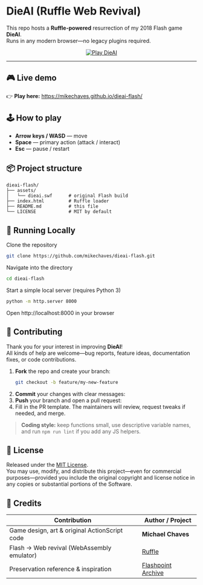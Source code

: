 # DieAI (Ruffle Web Revival)

This repo hosts a **Ruffle-powered** resurrection of my 2018 Flash game **DieAI**.  
Runs in any modern browser—no legacy plugins required.

<div align="center">
  <a href="https://mikechaves.github.io/dieai-flash/">
    <img src="https://img.shields.io/badge/Play-Now-Live-Demo-brightgreen" alt="Play DieAI">
  </a>
</div>

---

## 🎮 Live demo

👉 **Play here:** <https://mikechaves.github.io/dieai-flash/>

## 🕹 How to play

- **Arrow keys / WASD** — move  
- **Space** — primary action (attack / interact)  
- **Esc** — pause / restart  

## 📦 Project structure

```text
dieai-flash/
├── assets/
│   └── dieai.swf      # original Flash build
├── index.html         # Ruffle loader
├── README.md          # this file
└── LICENSE            # MIT by default
``` 

## 🚀 Running Locally
Clone the repository
```bash
git clone https://github.com/mikechaves/dieai-flash.git
``` 
Navigate into the directory
```bash
cd dieai-flash
``` 
Start a simple local server (requires Python 3)
```bash
python -m http.server 8000
``` 
Open http://localhost:8000 in your browser


## 🤝 Contributing

Thank you for your interest in improving **DieAI**!  
All kinds of help are welcome—bug reports, feature ideas, documentation fixes, or code contributions.

1. **Fork** the repo and create your branch:  
   ```bash
   git checkout -b feature/my-new-feature
   ```
2. **Commit** your changes with clear messages:
3. **Push** your branch and open a pull request:
4. Fill in the PR template. The maintainers will review, request tweaks if needed, and merge.
> **Coding style:** keep functions small, use descriptive variable names, and run `npm run lint` if you add any JS helpers.


## 📄 License

Released under the [MIT License](LICENSE).  
You may use, modify, and distribute this project—even for commercial purposes—provided you include the original copyright and license notice in any copies or substantial portions of the Software.

## 🙌 Credits

| Contribution | Author / Project |
|--------------|------------------|
| Game design, art & original ActionScript code | **Michael Chaves** |
| Flash → Web revival (WebAssembly emulator) | [Ruffle](https://github.com/ruffle-rs/ruffle) |
| Preservation reference & inspiration | [Flashpoint Archive](https://flashpointarchive.org/) |
